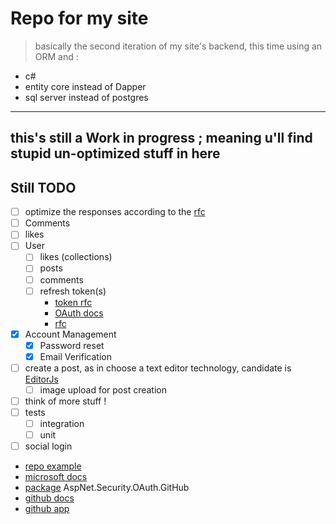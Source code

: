 # Repo for my site

> basically the second iteration of my site's backend, this time using an ORM and :

- c#
- entity core instead of Dapper
- sql server instead of postgres

---

## this's still a Work in progress ; meaning u'll find stupid un-optimized stuff in here

## Still TODO

- [ ] optimize the responses according to the [rfc](https://datatracker.ietf.org/doc/html/rfc7807)
- [ ] Comments
- [ ] likes
- [ ] User
  - [ ] likes (collections)
  - [ ] posts
  - [ ] comments
  - [ ] refresh token(s) 
    - [token rfc](https://datatracker.ietf.org/doc/html/rfc7519)
    - [OAuth docs](https://backstage.forgerock.com/docs/am/7.1/oauth2-guide/oauth2-refresh-tokens.html)
    - [rfc](https://datatracker.ietf.org/doc/html/rfc6749#section-5.1)
- [X] Account Management
  - [X] Password reset
  - [X] Email Verification
- [ ] create a post, as in choose a text editor technology, candidate is [EditorJs](https://editorjs.io/)
  - [ ] image upload for post creation
- [ ] think of more stuff !
- [ ] tests
  - [ ] integration
  - [ ] unit
- [ ]  social login
  - [repo example](https://github.com/aspnet-contrib/AspNet.Security.OAuth.Providers/blob/dev/samples/Mvc.Client/Controllers/AuthenticationController.cs)
  - [microsoft docs](https://learn.microsoft.com/en-us/aspnet/core/security/authentication/social/other-logins?view=aspnetcore-7.0)
  - [package](https://www.nuget.org/packages/AspNet.Security.OAuth.GitHub) AspNet.Security.OAuth.GitHub
  - [github docs](https://docs.github.com/en/apps/oauth-apps/building-oauth-apps/authorizing-oauth-apps)
  - [github app](https://github.com/settings/applications/2342165)
